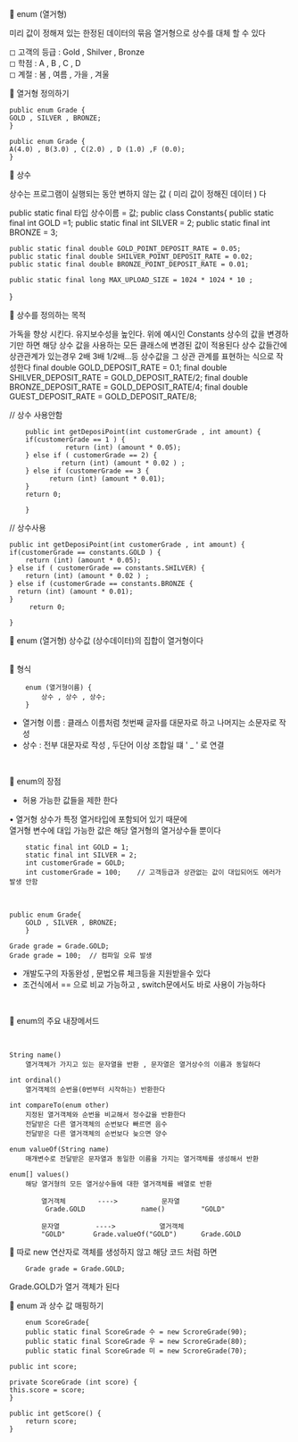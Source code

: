 🔸 enum (열거형)

미리 값이 정해져 있는 한정된 데이터의 묶음
열거형으로 상수를 대체 할 수 있다

◻ 고객의 등급 : Gold , Shilver , Bronze<br>
◻ 학점 : A , B , C , D<br>
◻ 계절 : 봄 , 여름 , 가을 , 겨울

📌 열거형 정의하기

    public enum Grade {
    GOLD , SILVER , BRONZE;
    }

    public enum Grade {
    A(4.0) , B(3.0) , C(2.0) , D (1.0) ,F (0.0);
    }

🔸 상수

상수는 프로그램이 실행되는 동안 변하지 않는 값 ( 미리 값이 정해진 데이터 ) 다

public static final 타입 상수이름 = 값;
public class Constants{
public static final int GOLD =1;
public static final int SILVER = 2;
public static final int BRONZE = 3;

    public static final double GOLD_POINT_DEPOSIT_RATE = 0.05; 
    public static final double SHILVER_POINT_DEPOSIT_RATE = 0.02; 
    public static final double BRONZE_POINT_DEPOSIT_RATE = 0.01; 
    
    public static final long MAX_UPLOAD_SIZE = 1024 * 1024 * 10 ;

}

🔹 상수를 정의하는 목적

가독을 향상 시킨다.
유지보수성을 높인다.
위에 예시인 Constants 상수의 값을 변경하기만 하면 해당 상수 값을 사용하는 모든 클래스에 변경된 값이 적용된다
상수 값들간에 상관관계가 있는경우 2배 3배 1/2배...등 상수값을 그 상관 관계를 표현하는 식으로 작성한다
final double GOLD_DEPOSIT_RATE = 0.1;
final double SHILVER_DEPOSIT_RATE = GOLD_DEPOSIT_RATE/2;
final double BRONZE_DEPOSIT_RATE = GOLD_DEPOSIT_RATE/4;
final double GUEST_DEPOSIT_RATE = GOLD_DEPOSIT_RATE/8;

// 상수 사용안함

        public int getDeposiPoint(int customerGrade , int amount) {
        if(customerGrade == 1 ) {
                  return (int) (amount * 0.05);
        } else if ( customerGrade == 2) {
                 return (int) (amount * 0.02 ) ;
        } else if (customerGrade == 3 {
              return (int) (amount * 0.01);
        }
        return 0;
        
        }

// 상수사용

    public int getDeposiPoint(int customerGrade , int amount) {
    if(customerGrade == constants.GOLD ) {
        return (int) (amount * 0.05);
    } else if ( customerGrade == constants.SHILVER) {
        return (int) (amount * 0.02 ) ;
    } else if (customerGrade == constants.BRONZE {
      return (int) (amount * 0.01);
    }
         return 0;

    }

🔹 enum (열거형)
상수값 (상수데이터)의 집합이 열거형이다

<br>
🔹 형식

        enum (열거형이름) {
            상수 , 상수 , 상수;
        }

- 열거형 이름 : 클래스 이름처럼 첫번째 글자를 대문자로 하고 나머지는 소문자로 작성
- 상수 : 전부 대문자로 작성 , 두단어 이상 조합일 떄 ' _ ' 로 연결

<br>

🔹 enum의 장점

- 허용 가능한 값들을 제한 한다<br>

• 열거형 상수가 특정 열거타입에 포함되어 있기 때문에 <br>
열거형 변수에 대입 가능한 값은 해당 열거형의 열거상수들 뿐이다

        static final int GOLD = 1;
        static final int SILVER = 2;
        int customerGrade = GOLD;
        int customerGrade = 100;    // 고객등급과 상관없는 값이 대입되어도 에러가 발생 안함

<br>

    public enum Grade{
        GOLD , SILVER , BRONZE;
        }
    
    Grade grade = Grade.GOLD;
    Grade grade = 100;  // 컴파일 오류 발생

- 개발도구의 자동완성 , 문법오류 체크등을 지원받을수 있다
- 조건식에서 == 으로 비교 가능하고 , switch문에서도 바로 사용이 가능하다

<br>

🔹 enum의 주요 내장메서드


<br>

    String name()
        열거객체가 가지고 있는 문자열을 반환 , 문자열은 열거상수의 이름과 동일하다
    
    int ordinal()
    	열거객체의 순번을(0번부터 시작하는) 반환한다 
    
    int compareTo(enum other)
    	지정된 열거객체와 순번을 비교해서 정수값을 반환한다
        전달받은 다른 열거객체의 순번보다 빠르면 음수
        전달받은 다른 열거객체의 순번보다 늦으면 양수 
        
    enum valueOf(String name)
    	매개변수로 전달받은 문자열과 동일한 이름을 가지는 열거객체를 생성해서 반환
    
    enum[] values()
        해당 열거형의 모든 열거상수들에 대한 열거객체를 배열로 반환

            열거객체 		---->			문자열
             Grade.GOLD   	         name()			"GOLD"
    
            문자열			---->			열거객체
            "GOLD"		 Grade.valueOf("GOLD")  	Grade.GOLD

📌 따로 new 연산자로 객체를 생성하지 않고 해당 코드 처럼 하면

        Grade grade = Grade.GOLD;

Grade.GOLD가 열거 객체가 된다

🔹 enum 과 상수 값 매핑하기

        enum ScoreGrade{
        public static final ScoreGrade 수 = new ScroreGrade(90);
        public static final ScoreGrade 우 = new ScroreGrade(80);
        public static final ScoreGrade 미 = new ScroreGrade(70);

    public int score;

    private ScoreGrade (int score) {
    this.score = score;
    }

    public int getScore() {
        return score;
    }
